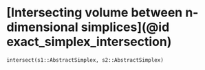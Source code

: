 
# [Intersecting volume between n-dimensional simplices](@id exact_simplex_intersection)

```@docs
intersect(s1::AbstractSimplex, s2::AbstractSimplex)
```
